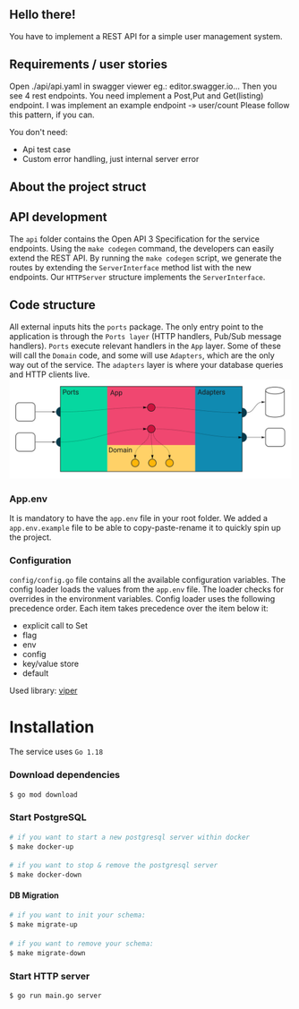 ## Hello there!

You have to implement a REST API for a simple user management system.

## Requirements / user stories
Open ./api/api.yaml in swagger viewer eg.: editor.swagger.io... Then you see 4 rest endpoints. You need implement a Post,Put and Get(listing) endpoint.
I was implement an example endpoint -» user/count Please follow this pattern, if you can.


You don't need:
- Api test case
- Custom error handling, just internal server error

## About the project struct

## API development

The `api` folder contains the Open API 3 Specification for the service endpoints. Using the `make codegen` command,
the developers can easily extend the REST API. By running the `make codegen` script, we generate the routes by extending
the `ServerInterface` method list with the new endpoints. Our `HTTPServer` structure implements the `ServerInterface`.

## Code structure

All external inputs hits the `ports` package. The only entry point to the application is through the `Ports layer`
(HTTP handlers, Pub/Sub message handlers). `Ports` execute relevant handlers in the `App` layer. Some of these will call
the `Domain` code, and some will use `Adapters`, which are the only way out of the service. The `adapters` layer is where
your database queries and HTTP clients live.
![](resources/ddd_base_arch.jpeg)


### App.env

It is mandatory to have the `app.env` file in your root folder. We added a `app.env.example` file to be able to copy-paste-rename it to quickly spin up the project.

### Configuration

`config/config.go` file contains all the available configuration variables.
The config loader loads the values from the `app.env` file. The loader checks for overrides in the
environment variables. Config loader uses the following precedence order. Each item takes precedence over the item below it:

* explicit call to Set
* flag
* env
* config
* key/value store
* default

Used library: [viper](https://github.com/spf13/viper)

# Installation

The service uses `Go 1.18`

### Download dependencies

```bash
$ go mod download
``` 

### Start PostgreSQL

```bash
# if you want to start a new postgresql server within docker
$ make docker-up

# if you want to stop & remove the postgresql server
$ make docker-down
```

#### DB Migration

```bash
# if you want to init your schema:
$ make migrate-up

# if you want to remove your schema:
$ make migrate-down
```

### Start HTTP server

```bash
$ go run main.go server
``` 
 